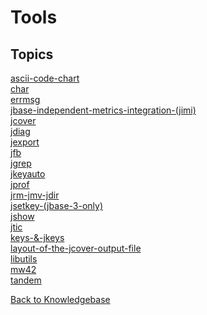 # Tools

## Topics

[ascii-code-chart](./ascii-code-chart)  
[char](./char)  
[errmsg](./errmsg)  
[jbase-independent-metrics-integration-(jimi)](./jbase-independent-metrics-integration-(jimi))  
[jcover](./jcover)  
[jdiag](./jdiag)  
[jexport](./jexport)  
[jfb](./jfb)  
[jgrep](./jgrep)  
[jkeyauto](./jkeyauto)  
[jprof](./jprof)  
[jrm-jmv-jdir](./jrm-jmv-jdir)  
[jsetkey-(jbase-3-only)](./jsetkey-(jbase-3-only))  
[jshow](./jshow)  
[jtic](./jtic)  
[keys-&-jkeys](./keys-&-jkeys)  
[layout-of-the-jcover-output-file](./layout-of-the-jcover-output-file)  
[libutils](./libutils)  
[mw42](./mw42)  
[tandem](./tandem)  

[Back to Knowledgebase](./../README.md)